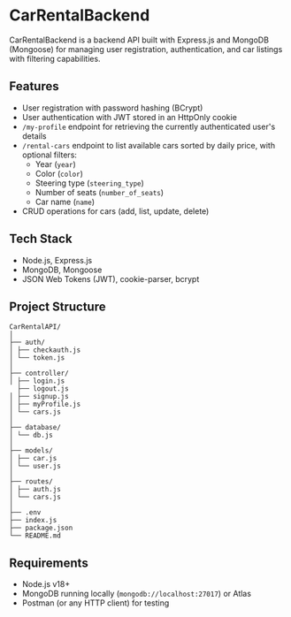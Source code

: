 # CarRentalBackend

CarRentalBackend is a backend API built with Express.js and MongoDB (Mongoose) for managing user registration, authentication, and car listings with filtering capabilities.

## Features
- User registration with password hashing (BCrypt)
- User authentication with JWT stored in an HttpOnly cookie
- `/my-profile` endpoint for retrieving the currently authenticated user's details
- `/rental-cars` endpoint to list available cars sorted by daily price, with optional filters:
  - Year (`year`)
  - Color (`color`)
  - Steering type (`steering_type`)
  - Number of seats (`number_of_seats`)
  - Car name (`name`)
- CRUD operations for cars (add, list, update, delete)

## Tech Stack
- Node.js, Express.js
- MongoDB, Mongoose
- JSON Web Tokens (JWT), cookie-parser, bcrypt

## Project Structure
```
CarRentalAPI/
│
├── auth/
│ ├── checkauth.js
│ └── token.js
│
├── controller/
│ ├── login.js
  ├── logout.js
│ ├── signup.js
│ ├── myProfile.js
│ └── cars.js
│
├── database/
│ └── db.js
│
├── models/
│ ├── car.js
│ └── user.js
│
├── routes/
│ ├── auth.js
│ └── cars.js
│
├── .env
├── index.js
├── package.json
└── README.md
```

## Requirements
- Node.js v18+
- MongoDB running locally (`mongodb://localhost:27017`) or Atlas
- Postman (or any HTTP client) for testing

